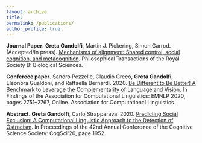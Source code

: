 ```yaml
---
layout: archive
title: 
permalink: /publications/
author_profile: true
---
```


**Journal Paper**. **Greta Gandolfi**, Martin J. Pickering, Simon Garrod. (Accepted/In press). [Mechanisms of alignment: Shared control, social cognition, and metacognition](https://www.research.ed.ac.uk/en/publications/mechanisms-of-alignment-shared-control-social-cognition-and-metac). Philosophical Transactions of the Royal Society B: Biological Sciences.

**Conferece paper**. Sandro Pezzelle, Claudio Greco, **Greta Gandolfi**, Eleonora Gualdoni, and Raffaella Bernardi. 2020. [Be Different to Be Better! A Benchmark to Leverage the Complementarity of Language and Vision](https://aclanthology.org/2020.findings-emnlp.248). In Findings of the Association for Computational Linguistics: EMNLP 2020, pages 2751–2767, Online. Association for Computational Linguistics.

**Abstract**. **Greta Gandolfi**, Carlo Strapparava. 2020. [Predicting Social Exclusion: A Computational Linguistic Approach to the Detection of Ostracism](https://cognitivesciencesociety.org/cogsci20/papers/0447/index.html). In Proceedings of the 42nd Annual Conference of the Cognitive Science Society: CogSci'20, page 1952.


